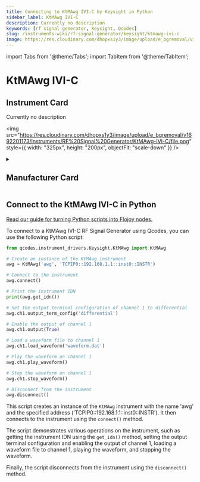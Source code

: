 ```yaml
---
title: Connecting to KtMAwg IVI-C by Keysight in Python
sidebar_label: KtMAwg IVI-C
description: Currently no description
keywords: [rf signal generator, Keysight, Qcodes]
slug: /instruments-wiki/rf-signal-generator/keysight/ktmawg-ivi-c
image: https://res.cloudinary.com/dhopxs1y3/image/upload/e_bgremoval/v1692201173/Instruments/RF%20Signal%20Generator/KtMAwg-IVI-C/file.png
---
```


import Tabs from '@theme/Tabs';
import TabItem from '@theme/TabItem';

# KtMAwg IVI-C

## Instrument Card

<div className="flex">

<div>

Currently no description

</div>

<img src="https://res.cloudinary.com/dhopxs1y3/image/upload/e_bgremoval/v1692201173/Instruments/RF%20Signal%20Generator/KtMAwg-IVI-C/file.png" style={{ width: "325px", height: "200px", objectFit: "scale-down" }} />

</div>

<details>
<summary><h2>Manufacturer Card</h2></summary>

<img src="https://res.cloudinary.com/dhopxs1y3/image/upload/e_bgremoval/v1692125973/Instruments/Vendor%20Logos/Keysight.png" style={{ width: "100%", height: "170px",objectFit: "scale-down" }} />

Keysight Technologies, or Keysight, is an American company that manufactures electronics test and measurement equipment and software. <a href="https://www.keysight.com/us/en/home.html">Website</a>.

<ul>
  <li>Headquarters: USA</li>
  <li>Yearly Revenue (millions, USD): 5420.0</li>
</ul>
</details>

## Connect to the KtMAwg IVI-C in Python

[Read our guide for turning Python scripts into Flojoy nodes.](https://docs.flojoy.ai/custom-nodes/creating-custom-node/)
<Tabs>
<TabItem value="Qcodes" label="Qcodes">

To connect to a KtMAwg IVI-C RF Signal Generator using Qcodes, you can use the following Python script:

```python
from qcodes.instrument_drivers.Keysight.KtMAwg import KtMAwg

# Create an instance of the KtMAwg instrument
awg = KtMAwg('awg', 'TCPIP0::192.168.1.1::inst0::INSTR')

# Connect to the instrument
awg.connect()

# Print the instrument IDN
print(awg.get_idn())

# Set the output terminal configuration of channel 1 to differential
awg.ch1.output_term_config('differential')

# Enable the output of channel 1
awg.ch1.output(True)

# Load a waveform file to channel 1
awg.ch1.load_waveform('waveform.dat')

# Play the waveform on channel 1
awg.ch1.play_waveform()

# Stop the waveform on channel 1
awg.ch1.stop_waveform()

# Disconnect from the instrument
awg.disconnect()
```

This script creates an instance of the `KtMAwg` instrument with the name 'awg' and the specified address ('TCPIP0::192.168.1.1::inst0::INSTR'). It then connects to the instrument using the `connect()` method.

The script demonstrates various operations on the instrument, such as getting the instrument IDN using the `get_idn()` method, setting the output terminal configuration and enabling the output of channel 1, loading a waveform file to channel 1, playing the waveform, and stopping the waveform.

Finally, the script disconnects from the instrument using the `disconnect()` method.

</TabItem>
</Tabs>